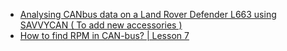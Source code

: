 - [Analysing CANbus data on a Land Rover Defender L663 using SAVVYCAN ( To add new accessories )
](https://www.youtube.com/watch?v=tyHpL1LmgWg)
- [How to find RPM in CAN-bus? | Lesson 7
](https://www.youtube.com/watch?v=_1OnMODEBoI)
